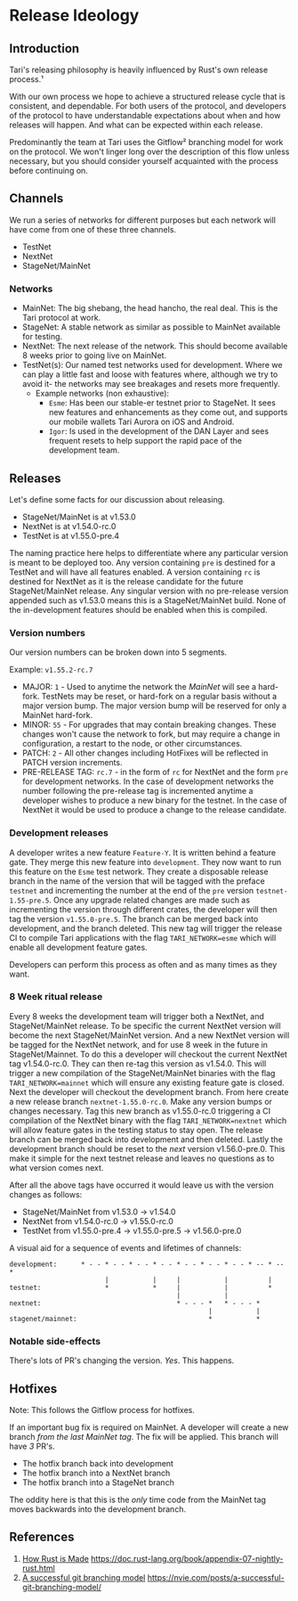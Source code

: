 # Release Ideology

## Introduction

Tari's releasing philosophy is heavily influenced by Rust's own release process.¹

With our own process we hope to achieve a structured release cycle that is consistent, and dependable. For both users of the protocol, and developers of the protocol to have understandable expectations about when and how releases will happen. And what can be expected within each release.

Predominantly the team at Tari uses the Gitflow² branching model for work on the protocol. We won't linger long over the description of this flow unless necessary, but you should consider yourself acquainted with the process before continuing on. 

## Channels

We run a series of networks for different purposes but each network will have come from one of these three channels.

- TestNet
- NextNet
- StageNet/MainNet

### Networks

- MainNet: The big shebang, the head hancho, the real deal. This is the Tari protocol at work.
- StageNet: A stable network as similar as possible to MainNet available for testing.
- NextNet: The next release of the network. This should become available 8 weeks prior to going live on MainNet.
- TestNet(s): Our named test networks used for development. Where we can play a little fast and loose with features where, although we try to avoid it- the networks may see breakages and resets more frequently.
  - Example networks (non exhaustive):
    - `Esme`: Has been our stable-er testnet prior to StageNet. It sees new features and enhancements as they come out, and supports our mobile wallets Tari Aurora on iOS and Android.
    - `Igor`: Is used in the development of the DAN Layer and sees frequent resets to help support the rapid pace of the development team.

## Releases

Let's define some facts for our discussion about releasing.

- StageNet/MainNet is at v1.53.0
- NextNet is at v1.54.0-rc.0
- TestNet is at v1.55.0-pre.4

The naming practice here helps to differentiate where any particular version is meant to be deployed too. Any version containing `pre` is destined for a TestNet and will have all features enabled. A version containing `rc` is destined for NextNet as it is the release candidate for the future StageNet/MainNet release. Any singular version with no pre-release version appended such as v1.53.0 means this is a StageNet/MainNet build. None of the in-development features should be enabled when this is compiled.

### Version numbers

Our version numbers can be broken down into 5 segments.

Example: `v1.55.2-rc.7`

- MAJOR: `1` - Used to anytime the network the _MainNet_ will see a hard-fork. TestNets may be reset, or hard-fork on a regular basis without a major version bump. The major version bump will be reserved for only a MainNet hard-fork.
- MINOR: `55` - For upgrades that may contain breaking changes. These changes won't cause the network to fork, but may require a change in configuration, a restart to the node, or other circumstances.
- PATCH: `2` - All other changes including HotFixes will be reflected in PATCH version increments.
- PRE-RELEASE TAG: `rc.7` - in the form of `rc` for NextNet and the form `pre` for development networks. In the case of development networks the number following the pre-release tag is incremented anytime a developer wishes to produce a new binary for the testnet. In the case of NextNet it would be used to produce a change to the release candidate.

### Development releases

A developer writes a new feature `Feature-Y`. It is written behind a feature gate. They merge this new feature into `development`. They now want to run this feature on the `Esme` test network. They create a disposable release branch in the name of the version that will be tagged with the preface `testnet` and incrementing the number at the end of the `pre` version `testnet-1.55-pre.5`. Once any upgrade related changes are made such as incrementing the version through different crates, the developer will then tag the version `v1.55.0-pre.5`. The branch can be merged back into development, and the branch deleted.
This new tag will trigger the release CI to compile Tari applications with the flag `TARI_NETWORK=esme` which will enable all development feature gates.

Developers can perform this process as often and as many times as they want.

### 8 Week ritual release

Every 8 weeks the development team will trigger both a NextNet, and StageNet/MainNet release. To be specific the current NextNet version will become the next StageNet/MainNet version. And a new NextNet version will be tagged for the NextNet network, and for use 8 week in the future in StageNet/Mainnet. To do this a developer will checkout the current NextNet tag v1.54.0-rc.0. They can then re-tag this version as v1.54.0. This will trigger a new compilation of the StageNet/MainNet binaries with the flag `TARI_NETWORK=mainnet` which will ensure any existing feature gate is closed.  
Next the developer will checkout the development branch. From here create a new release branch `nextnet-1.55.0-rc.0`. Make any version bumps or changes necessary. Tag this new branch as v1.55.0-rc.0 triggering a CI compilation of the NextNet binary with the flag `TARI_NETWORK=nextnet` which will allow feature gates in the testing status to stay open. The release branch can be merged back into development and then deleted.
Lastly the development branch should be reset to the _next_ version v1.56.0-pre.0. This make it simple for the next testnet release and leaves no questions as to what version comes next.

After all the above tags have occurred it would leave us with the version changes as follows:

- StageNet/MainNet from v1.53.0 -> v1.54.0
- NextNet from v1.54.0-rc.0 -> v1.55.0-rc.0
- TestNet from v1.55.0-pre.4 -> v1.55.0-pre.5 -> v1.56.0-pre.0

A visual aid for a sequence of events and lifetimes of channels:
```
development:      * - - * - - * - - * - - * - - * - - * - - * -- * -- *
                        |           |     |           |          |
testnet:                *           *     |           |          *
                                          |           |
nextnet:                                  * - - - *   * - - - *
                                                  |           |
stagenet/mainnet:                                 *           *
```

### Notable side-effects

There's lots of PR's changing the version. _Yes_. This happens.

## Hotfixes

Note: This follows the Gitflow process for hotfixes.

If an important bug fix is required on MainNet. A developer will create a new branch *from the last MainNet tag*. The fix will be applied. This branch will have *3* PR's. 
- The hotfix branch back into development
- The hotfix branch into a NextNet branch
- The hotfix branch into a StageNet branch

The oddity here is that this is the _only_ time code from the MainNet tag moves backwards into the development branch.

## References

1. [How Rust is Made](https://doc.rust-lang.org/book/appendix-07-nightly-rust.html) https://doc.rust-lang.org/book/appendix-07-nightly-rust.html
2. [A successful git branching model](https://nvie.com/posts/a-successful-git-branching-model/) https://nvie.com/posts/a-successful-git-branching-model/